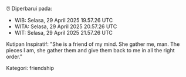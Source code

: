 ⏰ Diperbarui pada:
- WIB: Selasa, 29 April 2025 19.57.26 UTC
- WITA: Selasa, 29 April 2025 20.57.26 UTC
- WIT: Selasa, 29 April 2025 21.57.26 UTC

Kutipan Inspiratif:
"She is a friend of my mind. She gather me, man. The pieces I am, she gather them and give them back to me in all the right order."


Kategori: friendship

